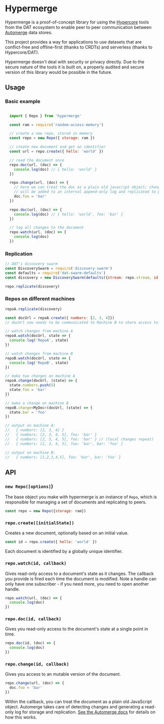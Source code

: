 # Hypermerge

Hypermerge is a proof-of-concept library for using the [Hypercore](hypercore) tools from the DAT ecosystem to enable peer to peer communication between [Automerge](automerge) data stores.

This project provides a way for applications to use datasets that are conflict-free and offline-first (thanks to CRDTs) and serverless (thanks to Hypercore/DAT).

Hypermerge doesn't deal with security or privacy directly. Due to the secure nature of the tools it is built on, a properly audited and secure version of this library would be possible in the future.


## Usage

### Basic example



```js

  import { Repo } from 'hypermerge'

  const ram = require('random-access-memory')

  // create a new repo, stored in memory 
  const repo = new Repo({ storage: ram })

  // create new document and get an identifier
  const url = repo.create({ hello: 'world' })

  // read the document once
  repo.doc(url, (doc) => {
    console.log(doc) // { hello: 'world' }
  })

  repo.change(url, (doc) => {
    // here we can treat the doc as a plain old javacript object; changes 
    // will be added to an internal append-only log and replicated to peers
    doc.foo = 'bar'
  })

  repo.doc(url, (doc) => {
    console.log(doc) // { hello: 'world', foo: 'bar' }
  })

  // log all changes to the document
  repo.watch(url, (doc) => {
    console.log(doc)
  })
```

### Replication

```js
// DAT's discovery swarm 
const DiscoverySwarm = require('discovery-swarm')
const defaults = require('dat-swarm-defaults')
const discovery = new DiscoverySwarm(defaults({stream: repo.stream, id: repo.id }))

repo.replicate(discovery)
```

### Repos on different machines

```js
repoA.replicate(discovery)

const docUrl = repoA.create({ numbers: [2, 3, 4]})
// docUrl now needs to be communicated to Machine B to share access to the document

// watch changes from machine A
repoA.watch(docUrl, state => {
  console.log('RepoA', state)
})

// watch changes from machine B
repoB.watch(docUrl, state => {
  console.log('RepoB', state)
})

// make two changes on machine A
repoA.change(docUrl, (state) => {
  state.numbers.push(5)
  state.foo = 'bar'
})

// make a change on machine B
repoB.change<MyDoc>(docUrl, (state) => {
  state.bar = 'foo'
})

// output on machine A:
//   { numbers: [2, 3, 4] } 
//   { numbers: [2, 3, 4, 5], foo: 'bar' }
//   { numbers: [2, 3, 4, 5], foo: 'bar' } // (local changes repeat)
//   { numbers: [2, 3, 4, 5], foo: 'bar', bar: 'foo' }

// output on machine B:
//   { numbers: [1,2,3,4,5], foo: 'bar', bar: 'foo' }

```


## API

### `new Repo([options]`)

The base object you make with hypermerge is an instance of `Repo`, which is responsible for managing a set of documents and replicating to peers.

```js
const repo = new Repo({storage: ram})
```


### `repo.create([initialState])` 

Creates a new document, optionally based on an initial value.

```js
const id = repo.create({ hello: 'world' })
```

Each document is identified by a globally unique identifier. 

### `repo.watch(id, callback)` 

Gives read-only access to a document's state as it changes. The callback you provide is fired each time the document is modified. Note a handle can only have one subscriber - if you need more, you need to open another handle. 

```js
repo.watch(url, (doc) => {
  console.log(doc)
})
```

### `repo.doc(id, callback)` 

Gives you read-only access to the document's state at a single point in time. 

```js  
repo.doc(id, (doc) => {
  console.log(doc) 
})
```

### `repo.change(id, callback)` 

Gives you access to an mutable version of the document. 

```js
repo.change(url, (doc) => {
  doc.foo = 'bar'
})
```

Within the callback, you can treat the document as a plain old JavaScript object. Automerge takes care of detecting changes and generating a read-only log for storage and replication. [See the Automerge docs](https://github.com/automerge/automerge#manipulating-and-inspecting-state) for details on how this works. 





[automerge]: https://github.com/automerge/automerge
[hypercore]: https://github.com/mafintosh/hypercore
